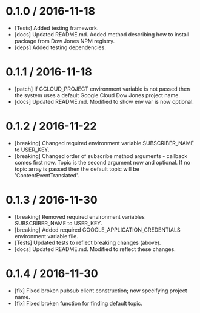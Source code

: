 
0.1.0 / 2016-11-18
==================
- [Tests] Added testing framework.
- [docs] Updated README.md. Added method describing how to install package from Dow Jones NPM registry.
- [deps] Added testing dependencies.

0.1.1 / 2016-11-18
==================
- [patch] If GCLOUD_PROJECT environment variable is not passed then the system uses a default Google Cloud Dow Jones project name.
- [docs] Updated README.md. Modified to show env var is now optional.

0.1.2 / 2016-11-22
==================
- [breaking] Changed required environment variable SUBSCRIBER_NAME to USER_KEY.
- [breaking] Changed order of subscribe method arguments - callback comes first now. Topic is the second argument now and optional. If no topic array is passed then the default topic will be 'ContentEventTranslated'.

0.1.3 / 2016-11-30
==================
- [breaking] Removed required environment variables SUBSCRIBER_NAME to USER_KEY.
- [breaking] Added required GOOGLE_APPLICATION_CREDENTIALS environment variable file.
- [Tests] Updated tests to reflect breaking changes (above).
- [docs] Updated README.md. Modified to reflect these changes.

0.1.4 / 2016-11-30
==================
- [fix] Fixed broken pubsub client construction; now specifying project name.
- [fix] Fixed broken function for finding default topic.
